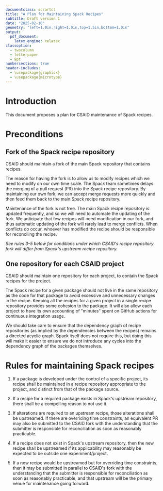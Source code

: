 ```yaml
---
documentclass: scrartcl
title: "A Plan for Maintaining Spack Recipes"
subtitle: Draft version 1
date: "2025-02-10"
geometry: "left=1.0in,right=1.0in,top=1.5in,bottom=1.0in"
output:
  pdf_document:
    latex_engine: xelatex
classoption:
  - twocolumn
  - letterpaper
  - 9pt
numbersections: true
header-includes:
  - \usepackage{graphicx}
  - \usepackage{microtype}
---
```


# Introduction

This document proposes a plan for CSAID maintenance of Spack recipes.

# Preconditions

## Fork of the Spack recipe repository

CSAID should maintain a fork of the main Spack repository that contains recipes.

The reason for having the fork is to allow us to modify recipes which we need to modify on our own time scale.
The Spack team sometimes delays the merging of a pull request (PR) into the Spack recipe repository.
By maintaining our own fork, we can accept merge requests more quickly and then feed them back to the main Spack recipe repository.

Maintenance of the fork is not free.
The main Spack recipe repository is updated frequently, and so we will need to automate the updating of the fork.
We anticipate that few recipes will need modification in our fork, and thus automatic updating of the fork will rarely lead to merge conflicts.
When conflicts do occur, whoever has modified the recipe should be responsible for reconciling the recipe.

*See rules 3–5 below for conditions under which CSAID's recipe repository fork will differ from Spack's upstream recipe repository.*

## One repository for each CSAID project

CSAID should maintain one repository for each project, to contain the Spack recipes for the project.

The Spack recipe for a given package should not live in the same repository as the code for that package to avoid excessive and unnecessary changes in the recipe.
Keeping all the recipes for a given project in a single recipe repository provides some cohesion to the package.
It will also allow each project to have its own accounting of "minutes" spent on GitHub actions for continuous integration usage.

We should take care to ensure that the dependency graph of recipe repositories (as implied by the dependencies between the recipes) remains a directed acyclic graph.
Spack itself does not require this, but doing this will make it easier to ensure we do not introduce any cycles into the dependency graph of the packages themselves.


# Rules for maintaining Spack recipes

1. If a package is developed under the control of a specific project, its
   recipe shall be maintained in a recipe repository appropriate to the
   project, and distinct from that of the package source.

2. If a recipe for a required package exists in Spack's upstream
   repository, there shall be a compelling reason to not use it.

3. If alterations are required to an upstream recipe, those alterations
   shall be upstreamed. If there are overriding time constraints, an
   equivalent PR may also be submitted to the CSAID fork with the
   understanding that the submitter is responsible for reconciliation as
   soon as reasonably practicable.

4. If a recipe does not exist in Spack's upstream repository, then the
   new recipe shall be upstreamed if its applicability may reasonably be
   expected to be outside one experiment/project.

5. If a new recipe would be upstreamed but for overriding time
   constraints, then it may be submitted in parallel to CSAID's fork with
   the understanding that the submitter is responsible for reconciliation
   as soon as reasonably practicable, and that upstream will be the
   primary venue for maintenance going forward.
